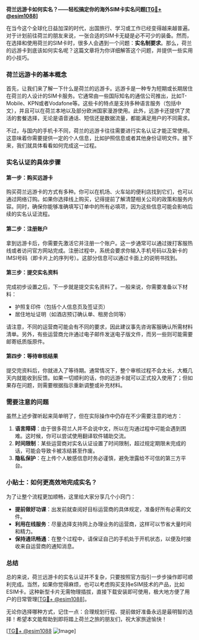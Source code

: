 **荷兰远游卡如何实名？——轻松搞定你的海外SIM卡实名问题[[TG💪+ @esim1088](https://t.me/s/esim1088)]**

在当今这个全球化日益加深的时代，出国旅行、学习或工作已经变得越来越普遍。对于计划前往荷兰的朋友来说，一张合适的SIM卡无疑是必不可少的装备。然而，在选择和使用荷兰的SIM卡时，很多人会遇到一个问题：**实名制要求**。那么，荷兰的远游卡到底该如何实名呢？这篇文章将为你详细解答这个问题，并提供一些实用的小技巧。

### 荷兰远游卡的基本概念

首先，让我们来了解一下什么是荷兰的远游卡。远游卡是一种专为短期或长期居住在荷兰的人设计的SIM卡服务。它通常由一些国际知名的通信公司推出，比如T-Mobile、KPN或者Vodafone等。这些卡的特点是支持多种语言服务（包括中文），并且可以在荷兰本地以及部分欧洲国家漫游使用。此外，远游卡还提供了灵活的套餐选择，无论是语音通话、短信还是数据流量，都能满足用户的不同需求。

不过，与国内的手机卡不同，荷兰的远游卡往往需要进行实名认证才能正常使用。这意味着你需要提供一定的个人信息，比如护照信息或者其他身份证明文件。接下来，我们就具体看看如何完成这一过程。

### 实名认证的具体步骤

#### 第一步：购买远游卡
购买荷兰远游卡的方式有多种。你可以在机场、火车站的便利店找到它们，也可以通过网络订购。如果你选择线上购买，记得提前了解清楚相关公司的政策和服务内容。同时，确保你能够准确填写订单中的所有必填项，因为这些信息可能会影响后续的实名认证流程。

#### 第二步：注册账户
拿到远游卡后，你需要先激活它并注册一个账户。这一步通常可以通过拨打客服热线或者访问官方网站完成。注册过程中，系统会要求你输入手机号码以及新卡的IMSI号码（即卡片上的序列号）。这部分信息可以通过卡面上的说明书找到。

#### 第三步：提交实名资料
完成初步设置之后，下一步就是提交实名资料了。一般来说，你需要准备以下材料：
- 护照复印件（包括个人信息页及签证页）
- 居住地址证明（如酒店预订确认单、租房合同等）

请注意，不同的运营商可能会有不同的要求，因此建议事先咨询客服确认所需材料清单。另外，有些运营商允许通过电子邮件发送电子版文件，而另一些则可能需要邮寄纸质版原件。

#### 第四步：等待审核结果
提交完资料后，你就进入了等待期。通常情况下，整个审核过程不会太长，大概几天内就能收到反馈。如果一切顺利的话，你的远游卡就可以正式投入使用了；但如果存在问题，则需要根据指示重新调整或补充材料。

### 需要注意的问题

虽然上述步骤听起来简单明了，但在实际操作中仍存在不少需要注意的地方：

1. **语言障碍**：由于很多荷兰人并不会说中文，所以在沟通过程中可能会遇到困难。这时候，你可以尝试使用翻译软件辅助交流。
2. **时间限制**：某些运营商对实名认证设置了时间限制，超过规定期限未完成的话，可能会导致卡被冻结甚至作废。
3. **隐私保护**：在上传个人敏感信息时务必谨慎，避免泄露给不可信的第三方平台。

### 小贴士：如何更高效地完成实名？

为了让整个流程更加顺畅，这里给大家分享几个小窍门：

- **提前做好功课**：出发前就查阅好目标运营商的具体规定，准备好所有必需的文件。
- **利用在线服务**：尽量选择支持网上办理业务的运营商，这样可以节省大量时间和精力。
- **保持通讯畅通**：在整个过程中，请保证自己的手机处于开机状态，以便及时接收来自运营商的通知消息。

### 总结

总的来说，荷兰远游卡的实名认证并不复杂，只要按照官方指引一步步操作即可顺利完成。当然，如果你觉得麻烦，也可以考虑购买支持eSIM技术的产品，比如ESIM卡。这种新型卡片无需物理插拔，直接下载安装即可使用，极大地方便了用户的日常管理[[TG💪+ @esim1088](https://t.me/s/esim1088)]。

无论你选择哪种方式，记住一点：合理规划行程、提前做好准备永远是最明智的选择！希望本文能帮助到即将踏上荷兰之旅的朋友们，祝大家旅途愉快！

[[TG💪+ @esim1088](https://t.me/s/esim1088) ![Image](https://i.postimg.cc/4NQfJmqS/Snipaste-2025-05-13-00-14-12.png)]